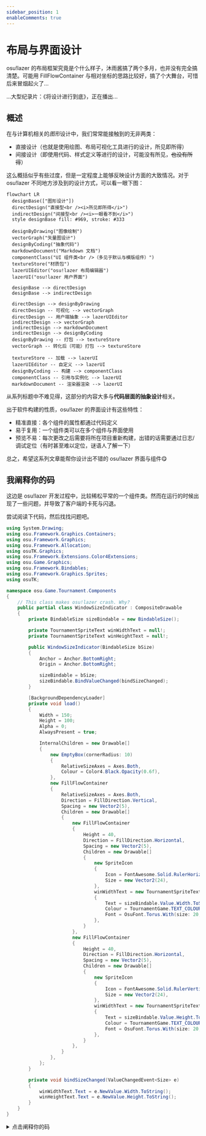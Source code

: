 ```yaml
---
sidebar_position: 1
enableComments: true
---
```


# 布局与界面设计

osu!lazer 的布局框架究竟是个什么样子，沐雨酱搞了两个多月，也并没有完全搞清楚。可能用 FillFlowContainer 与相对坐标的思路比较好，搞了个大舞台，可惜后来冒烟起火了...

...大型纪录片：《将设计进行到底》，正在播出...

## 概述

在与计算机相关的*图形*设计中，我们常常能接触到的无非两类：

- 直接设计（也就是使用绘图、布局可视化工具进行的设计，所见即所得）
- 间接设计（即使用代码、样式定义等进行的设计，可能没有所见，~~也没有所得~~）

这么概括似乎有些过度，但是一定程度上能够反映设计方面的大致情况。对于 osu!lazer 不同地方涉及到的设计方式，可以看一眼下图：

```mermaid
flowchart LR
  designBase(["图形设计"])
  directDesign("直接型<br /><i>所见即所得</i>")
  indirectDesign("间接型<br /><i>一眼看不到</i>")
  style designBase fill: #969, stroke: #333

  designByDrawing("图像绘制")
  vectorGraph("矢量图设计")
  designByCoding("抽象代码")
  markdownDocument("Markdown 文档")
  componentClass("UI 组件类<br />（多见于默认与模版组件）")
  textureStore("材质包")
  lazerUIEditor("osu!lazer 布局编辑器")
  lazerUI("osu!lazer 用户界面")

  designBase --> directDesign
  designBase --> indirectDesign

  directDesign --> designByDrawing
  directDesign -- 可视化 --> vectorGraph
  directDesign -- 用户端抽象 --> lazerUIEditor
  indirectDesign --> vectorGraph
  indirectDesign --> markdownDocument
  indirectDesign --> designByCoding
  designByDrawing -- 打包 --> textureStore
  vectorGraph -- 转化后（可能）打包 --> textureStore

  textureStore -- 加载 --> lazerUI
  lazerUIEditor -- 自定义 --> lazerUI
  designByCoding -- 构建 --> componentClass
  componentClass -- 引用与实例化 --> lazerUI
  markdownDocument -- 渲染器渲染 --> lazerUI
```

从系列标题中不难见得，这部分的内容大多与**代码层面的抽象设计**相关。

出于软件构建的性质，osu!lazer 的界面设计有这些特性：

- 精准直接：各个组件的属性都通过代码定义
- 易于复用：一个组件类可以在多个组件与界面使用
- 预览不易：每次更改之后需要将所在项目重新构建，出错的话需要通过日志/调试定位（有时甚至难以定位，谜语人了解一下）

总之，希望这系列文章能帮你设计出不错的 osu!lazer 界面与组件😋

## 我阐释你的码

这边是 osu!lazer 开发过程中，比较稀松平常的一个组件类。然而在运行的时候出现了一些问题，并导致了客户端的卡死与闪退。

尝试阅读下代码，然后找找问题吧。

```csharp
using System.Drawing;
using osu.Framework.Graphics.Containers;
using osu.Framework.Graphics;
using osu.Framework.Allocation;
using osuTK.Graphics;
using osu.Framework.Extensions.Color4Extensions;
using osu.Game.Graphics;
using osu.Framework.Bindables;
using osu.Framework.Graphics.Sprites;
using osuTK;

namespace osu.Game.Tournament.Components
{
    // This class makes osu!lazer crash. Why?
    public partial class WindowSizeIndicator : CompositeDrawable
    {
        private BindableSize sizeBindable = new BindableSize();

        private TournamentSpriteText winWidthText = null!;
        private TournamentSpriteText winHeightText = null!;

        public WindowSizeIndicator(BindableSize bSize)
        {
            Anchor = Anchor.BottomRight;
            Origin = Anchor.BottomRight;

            sizeBindable = bSize;
            sizeBindable.BindValueChanged(bindSizeChanged);
        }

        [BackgroundDependencyLoader]
        private void load()
        {
            Width = 150;
            Height = 100;
            Alpha = 0;
            AlwaysPresent = true;

            InternalChildren = new Drawable[]
            {
                new EmptyBox(cornerRadius: 10)
                {
                    RelativeSizeAxes = Axes.Both,
                    Colour = Color4.Black.Opacity(0.6f),
                },
                new FillFlowContainer
                {
                    RelativeSizeAxes = Axes.Both,
                    Direction = FillDirection.Vertical,
                    Spacing = new Vector2(5),
                    Children = new Drawable[]
                    {
                        new FillFlowContainer
                        {
                            Height = 40,
                            Direction = FillDirection.Horizontal,
                            Spacing = new Vector2(5),
                            Children = new Drawable[]
                            {
                                new SpriteIcon
                                {
                                    Icon = FontAwesome.Solid.RulerHorizontal,
                                    Size = new Vector2(24),
                                },
                                winWidthText = new TournamentSpriteText
                                {
                                    Text = sizeBindable.Value.Width.ToString(),
                                    Colour = TournamentGame.TEXT_COLOUR,
                                    Font = OsuFont.Torus.With(size: 20, weight: FontWeight.SemiBold),
                                },
                            }
                        },
                        new FillFlowContainer
                        {
                            Height = 40,
                            Direction = FillDirection.Horizontal,
                            Spacing = new Vector2(5),
                            Children = new Drawable[]
                            {
                                new SpriteIcon
                                {
                                    Icon = FontAwesome.Solid.RulerVertical,
                                    Size = new Vector2(24),
                                },
                                winWidthText = new TournamentSpriteText
                                {
                                    Text = sizeBindable.Value.Height.ToString(),
                                    Colour = TournamentGame.TEXT_COLOUR,
                                    Font = OsuFont.Torus.With(size: 20, weight: FontWeight.SemiBold),
                                },
                            }
                        },
                    }
                },
            };
        }

        private void bindSizeChanged(ValueChangedEvent<Size> e)
        {
            winWidthText.Text = e.NewValue.Width.ToString();
            winHeightText.Text = e.NewValue.Height.ToString();
        }
    }
}
```

<details>
  <summary>点击阐释你的码</summary>

  这段代码量确实不小，不过错误也算相对简单...

  在这个类中，`winWidthText` 在两个并列的 `FillFlowContainer` 中被赋值了两次，导致其错误地将应该显示高度的字段改成了宽度。同时，由于 `winHeightText` 始终为 `null`，在调用 `bindSizeChanged` 时会出现空引用而导致报错。

  不过也正是因为代码量大，导致我一度怀疑是 `FillFlowContainer` 的特性，排错排了二十多分钟😠

  各位在写这样的代码时，别忘了检查变量调用和空引用啊（震声
</details>
